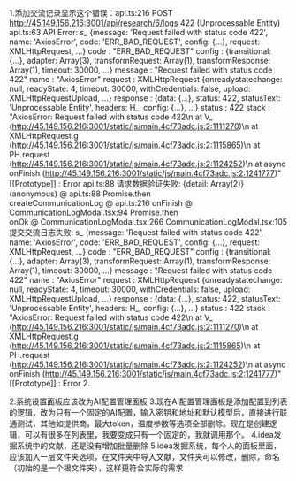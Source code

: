 1.添加交流记录显示这个错误：api.ts:216 
 POST http://45.149.156.216:3001/api/research/6/logs 422 (Unprocessable Entity)
api.ts:63 API Error: 
s_ {message: 'Request failed with status code 422', name: 'AxiosError', code: 'ERR_BAD_REQUEST', config: {…}, request: XMLHttpRequest, …}
code
: 
"ERR_BAD_REQUEST"
config
: 
{transitional: {…}, adapter: Array(3), transformRequest: Array(1), transformResponse: Array(1), timeout: 30000, …}
message
: 
"Request failed with status code 422"
name
: 
"AxiosError"
request
: 
XMLHttpRequest {onreadystatechange: null, readyState: 4, timeout: 30000, withCredentials: false, upload: XMLHttpRequestUpload, …}
response
: 
{data: {…}, status: 422, statusText: 'Unprocessable Entity', headers: H_, config: {…}, …}
status
: 
422
stack
: 
"AxiosError: Request failed with status code 422\n    at V_ (http://45.149.156.216:3001/static/js/main.4cf73adc.js:2:1111270)\n    at XMLHttpRequest.g (http://45.149.156.216:3001/static/js/main.4cf73adc.js:2:1115865)\n    at PH.request (http://45.149.156.216:3001/static/js/main.4cf73adc.js:2:1124252)\n    at async onFinish (http://45.149.156.216:3001/static/js/main.4cf73adc.js:2:1241777)"
[[Prototype]]
: 
Error
api.ts:88 请求数据验证失败: 
{detail: Array(2)}
(anonymous)	@	api.ts:88
Promise.then		
createCommunicationLog	@	api.ts:216
onFinish	@	CommunicationLogModal.tsx:94
Promise.then		
onOk	@	CommunicationLogModal.tsx:266
CommunicationLogModal.tsx:105 提交交流日志失败: 
s_ {message: 'Request failed with status code 422', name: 'AxiosError', code: 'ERR_BAD_REQUEST', config: {…}, request: XMLHttpRequest, …}
code
: 
"ERR_BAD_REQUEST"
config
: 
{transitional: {…}, adapter: Array(3), transformRequest: Array(1), transformResponse: Array(1), timeout: 30000, …}
message
: 
"Request failed with status code 422"
name
: 
"AxiosError"
request
: 
XMLHttpRequest {onreadystatechange: null, readyState: 4, timeout: 30000, withCredentials: false, upload: XMLHttpRequestUpload, …}
response
: 
{data: {…}, status: 422, statusText: 'Unprocessable Entity', headers: H_, config: {…}, …}
status
: 
422
stack
: 
"AxiosError: Request failed with status code 422\n    at V_ (http://45.149.156.216:3001/static/js/main.4cf73adc.js:2:1111270)\n    at XMLHttpRequest.g (http://45.149.156.216:3001/static/js/main.4cf73adc.js:2:1115865)\n    at PH.request (http://45.149.156.216:3001/static/js/main.4cf73adc.js:2:1124252)\n    at async onFinish (http://45.149.156.216:3001/static/js/main.4cf73adc.js:2:1241777)"
[[Prototype]]
: 
Error
2.

2.系统设置面板应该改为AI配置管理面板
3.现在AI配置管理面板是添加配置到列表的逻辑，改为只有一个固定的AI配置，输入密钥和地址和默认模型后，直接进行联通测试，其他如提供商，最大token，温度参数等选项全部删除。现在是创建逻辑，可以有很多在列表里，我要变成只有一个固定的，我就调用那个。
4.idea发掘系统中的文献，还是没有增加批量删除
5.idea发掘系统，每个人的面板里面，应该加入一层文件夹选项，在文件夹中导入文献，文件夹可以修改，删除，命名（初始的是一个根文件夹），这样更符合实际的需求